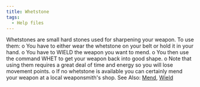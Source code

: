 ```yaml
---
title: Whetstone
tags:
  - Help files
---
```

Whetstones are small hard stones used for sharpening your weapon. To use
them: o You have to either wear the whetstone on your belt or hold it in
your hand. o You have to WIELD the weapon you want to mend. o You then
use the command WHET to get your weapon back into good shape. o Note
that using them requires a great deal of time and energy so you will
lose movement points. o If no whetstone is available you can certainly
mend your weapon at a local weaponsmith's shop. See Also:
[Mend](Mend "wikilink"), [Wield](Wield "wikilink")
